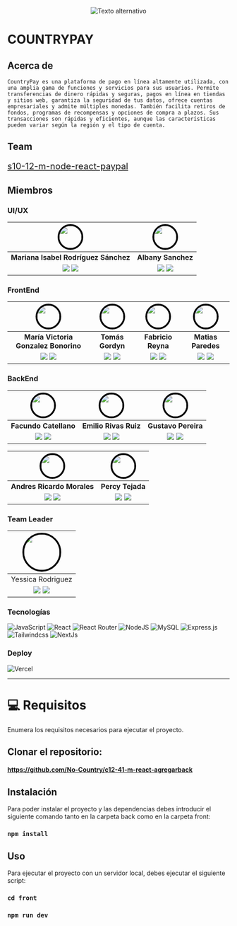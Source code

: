 <p align="center">
  <img src="https://uploads-ssl.webflow.com/62cc216ce23f79c10bc88169/639897fbe9bf535ede0383bd_Branding%20NC_Mesa%20de%20trabajo%201%203.png" alt="Texto alternativo">
</p>


#  COUNTRYPAY


## Acerca de

````
CountryPay es una plataforma de pago en línea altamente utilizada, con una amplia gama de funciones y servicios para sus usuarios. Permite  transferencias de dinero rápidas y seguras, pagos en línea en tiendas y sitios web, garantiza la seguridad de tus datos, ofrece cuentas empresariales y admite múltiples monedas. También facilita retiros de fondos, programas de recompensas y opciones de compra a plazos. Sus transacciones son rápidas y eficientes, aunque las características pueden variar según la región y el tipo de cuenta.
````
## Team
<p style="font-size: 20px; text-decoration: underline; ">
 s10-12-m-node-react-paypal
</p>


<!-- ## Members -->
## Miembros


### UI/UX
| <img src="https://res.cloudinary.com/dhb9rdaoc/image/upload/v1694003296/ohbd4hl8pbdypm4x2rfe.jpg" style="border-radius: 100%; border: 4px solid black"  width=50> | <img src="https://res.cloudinary.com/dhb9rdaoc/image/upload/v1694002961/ncnfskpyjdu03vonddj0.jpg" style="border-radius: 100%; border: 4px solid black"  width=50>| 
|:-:|:-:|
| **Mariana Isabel Rodríguez Sánchez**| **Albany Sanchez**| 
| <a href="https://github.com/aronresni"><img src="https://img.shields.io/badge/github-%23121011.svg?&style=for-the-badge&logo=github&logoColor=white"/></a> <a href="https://www.linkedin.com/in/mar-rod/"><img src="https://img.shields.io/badge/linkedin%20-%230077B5.svg?&style=for-the-badge&logo=linkedin&logoColor=white"/></a> | <a href="https://github.com/Emilio0308"><img src="https://img.shields.io/badge/github-%23121011.svg?&style=for-the-badge&logo=github&logoColor=white"/></a> <a href="https://www.linkedin.com/in/emilio-rivas-ruiz-a8857226b/"><img src="https://img.shields.io/badge/linkedin%20-%230077B5.svg?&style=for-the-badge&logo=linkedin&logoColor=white"/><a>



### FrontEnd
| <img src="https://res.cloudinary.com/dhb9rdaoc/image/upload/v1694004162/o0lqpquldzxqbyjdcwtc.jpg" style="border-radius: 100%; border: 4px solid black" width=50>| <img src="https://res.cloudinary.com/dhb9rdaoc/image/upload/v1694005377/p9ouzjrkqkqbfrocrz6x.jpg" width=50 style="border-radius: 100%; border: 4px solid black" >| <img src="https://res.cloudinary.com/danjwp1pg/image/upload/v1689731280/ab/developers/Fabricio.jpg" width=50 style="border-radius: 100%; border: 4px solid black" >|<img src="https://res.cloudinary.com/dhb9rdaoc/image/upload/v1694004814/b4sgnyrrmixqjb2qtu4y.jpg" width=50  style="border-radius: 100%; border: 4px solid black" >|
|:-:|:-:|:-:|:-:|
| **María Victoria Gonzalez Bonorino**| **Tomás Gordyn**| **Fabricio Reyna** | **Matias Paredes** | 
| <a href="https://github.com/aronresni"><img src="https://img.shields.io/badge/github-%23121011.svg?&style=for-the-badge&logo=github&logoColor=white"/></a> <a href="https://www.linkedin.com/in/aron-resnicoff-333b2a215/"><img src="https://img.shields.io/badge/linkedin%20-%230077B5.svg?&style=for-the-badge&logo=linkedin&logoColor=white"/></a> | <a href="https://github.com/Emilio0308"><img src="https://img.shields.io/badge/github-%23121011.svg?&style=for-the-badge&logo=github&logoColor=white"/></a> <a href="https://www.linkedin.com/in/emilio-rivas-ruiz-a8857226b/"><img src="https://img.shields.io/badge/linkedin%20-%230077B5.svg?&style=for-the-badge&logo=linkedin&logoColor=white"/><a> | <a href="https://github.com/FabricioReyna"><img src="https://img.shields.io/badge/github-%23121011.svg?&style=for-the-badge&logo=github&logoColor=white"/></a> <a href="https://www.linkedin.com/in/fabridevtoll/"><img src="https://img.shields.io/badge/linkedin%20-%230077B5.svg?&style=for-the-badge&logo=linkedin&logoColor=white"/><a> | <a href="https://github.com/mjParedes"><img src="https://img.shields.io/badge/github-%23121011.svg?&style=for-the-badge&logo=github&logoColor=white"/></a> <a href="https://www.linkedin.com/in/matias-paredes-m8j5/"><img src="https://img.shields.io/badge/linkedin%20-%230077B5.svg?&style=for-the-badge&logo=linkedin&logoColor=white"/><a>


### BackEnd
| <img src="https://avatars.githubusercontent.com/u/97762358?v=4" width=50 style="border-radius: 100%; border: 4px solid black"  >| <img src="https://res.cloudinary.com/danjwp1pg/image/upload/v1690148378/ab/developers/Emilio.jpg" width=50 style="border-radius: 100%; border: 4px solid black"  >| <img src="https://avatars.githubusercontent.com/u/70466896?v=4" width=50 style="border-radius: 100%; border: 4px solid black"  >|
|:-:|:-:|:-:| 
| **Facundo Catellano**| **Emilio Rivas Ruiz**| **Gustavo Pereira** | 
| <a href="https://github.com/nicomugas"><img src="https://img.shields.io/badge/github-%23121011.svg?&style=for-the-badge&logo=github&logoColor=white"/></a> <a href="https://www.linkedin.com/in/facundo-castellano/"><img src="https://img.shields.io/badge/linkedin%20-%230077B5.svg?&style=for-the-badge&logo=linkedin&logoColor=white"/></a> | <a href="https://github.com/Emilio0308"><img src="https://img.shields.io/badge/github-%23121011.svg?&style=for-the-badge&logo=github&logoColor=white"/></a> <a href="https://www.linkedin.com/in/emilio-rivas-ruiz-a8857226b/"><img src="https://img.shields.io/badge/linkedin%20-%230077B5.svg?&style=for-the-badge&logo=linkedin&logoColor=white"/><a> | <a href="https://github.com/GAPV-Coder"><img src="https://img.shields.io/badge/github-%23121011.svg?&style=for-the-badge&logo=github&logoColor=white"/></a> <a href="https://www.linkedin.com/in/gustavoadolfopereiravilla/"><img src="https://img.shields.io/badge/linkedin%20-%230077B5.svg?&style=for-the-badge&logo=linkedin&logoColor=white"/><a>

| <img src="https://avatars.githubusercontent.com/u/93359119?v=4" width=50 style="border-radius: 100%; border: 4px solid black"  >| <img src="https://avatars.githubusercontent.com/u/53587207?v=4" width=50 style="border-radius: 100%; border: 4px solid black"  >| 
|:-:|:-:| 
| **Andres Ricardo Morales**| **Percy Tejada**| 
| <a href="https://github.com/andres101010"><img src="https://img.shields.io/badge/github-%23121011.svg?&style=for-the-badge&logo=github&logoColor=white"/></a> <a href="https://www.linkedin.com/in/andres-ricardo-morales-b56830234/"><img src="https://img.shields.io/badge/linkedin%20-%230077B5.svg?&style=for-the-badge&logo=linkedin&logoColor=white"/></a> | <a href="https://github.com/PERCYC0DE"><img src="https://img.shields.io/badge/github-%23121011.svg?&style=for-the-badge&logo=github&logoColor=white"/></a> <a href="https://www.linkedin.com/in/percycode/"><img src="https://img.shields.io/badge/linkedin%20-%230077B5.svg?&style=for-the-badge&logo=linkedin&logoColor=white"/><a> 



###  Team Leader
| <img src="https://res.cloudinary.com/danjwp1pg/image/upload/v1689731279/ab/developers/Yessica.jpg" width=80 style="border-radius: 100%; border: 4px solid black">|
|:-:|
| Yessica Rodriguez|
|<a href="https://github.com/Yessicarm"><img src="https://img.shields.io/badge/github-%23121011.svg?&style=for-the-badge&logo=github&logoColor=white"/></a> <a href="https://www.linkedin.com/in/yessicarm/"><img src="https://img.shields.io/badge/linkedin%20-%230077B5.svg?&style=for-the-badge&logo=linkedin&logoColor=white"/></a> |

###  Tecnologías 
![JavaScript](https://img.shields.io/badge/JavaScript-%23323330.svg?style=for-the-badge&logo=Javascript&logoColor=%23F7DF1E) ![React](https://img.shields.io/badge/React-149eca?style=for-the-badge&logo=react&logoColor=fff)
![React Router](https://img.shields.io/badge/React_Router-000?style=for-the-badge&logo=reactrouter&logoColor=fff) 
![NodeJS](https://img.shields.io/badge/Node.js-6DA55F?style=for-the-badge&logo=Node.js&logoColor=white)
![MySQL](https://img.shields.io/badge/mysql-00758f?style=for-the-badge&logo=mySql&logoColor=white)
![Express.js](https://img.shields.io/badge/Express.js-%23404d59.svg?style=for-the-badge&logo=Express&logoColor=%2361DAFB) 
![Tailwindcss](https://img.shields.io/badge/tailwind-3b82f6?style=for-the-badge&logo=Tailwindcss&logoColor=white)
![NextJs](https://img.shields.io/badge/NextJs-000?style=for-the-badge&logo=Next.js&logoColor=white)
###  Deploy

![Vercel](https://img.shields.io/badge/vercel%20-%23000000.svg?&style=for-the-badge&logo=vercel&logoColor=white)

<hr/>

# 💻 Requisitos
Enumera los requisitos necesarios para ejecutar el proyecto.

## Clonar el repositorio: 
#### https://github.com/No-Country/c12-41-m-react-agregarback

## Instalación
Para poder instalar el proyecto y las dependencias debes introducir el siguiente comando tanto en la carpeta back como en la carpeta front:
### `npm install`

## Uso
Para ejecutar el proyecto con un servidor local, debes ejecutar el siguiente script:
### `cd front`
### `npm run dev`